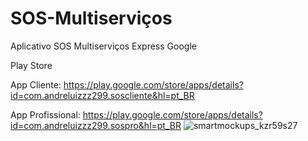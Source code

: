 # SOS-Multiserviços
Aplicativo SOS Multiserviços Express Google 

Play Store 

App Cliente: https://play.google.com/store/apps/details?id=com.andreluizzz299.soscliente&hl=pt_BR

App Profissional: https://play.google.com/store/apps/details?id=com.andreluizzz299.sospro&hl=pt_BR
![smartmockups_kzr59s27](https://user-images.githubusercontent.com/60305254/154515480-49384f53-8706-4ddb-a4d8-56ba73128917.jpg)
